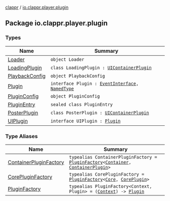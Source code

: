[clappr](../index.md) / [io.clappr.player.plugin](./index.md)

## Package io.clappr.player.plugin

### Types

| Name | Summary |
|---|---|
| [Loader](-loader/index.md) | `object Loader` |
| [LoadingPlugin](-loading-plugin/index.md) | `class LoadingPlugin : `[`UIContainerPlugin`](../io.clappr.player.plugin.container/-u-i-container-plugin/index.md) |
| [PlaybackConfig](-playback-config/index.md) | `object PlaybackConfig` |
| [Plugin](-plugin/index.md) | `interface Plugin : `[`EventInterface`](../io.clappr.player.base/-event-interface/index.md)`, `[`NamedType`](../io.clappr.player.base/-named-type/index.md) |
| [PluginConfig](-plugin-config/index.md) | `object PluginConfig` |
| [PluginEntry](-plugin-entry/index.md) | `sealed class PluginEntry` |
| [PosterPlugin](-poster-plugin/index.md) | `class PosterPlugin : `[`UIContainerPlugin`](../io.clappr.player.plugin.container/-u-i-container-plugin/index.md) |
| [UIPlugin](-u-i-plugin/index.md) | `interface UIPlugin : `[`Plugin`](-plugin/index.md) |

### Type Aliases

| Name | Summary |
|---|---|
| [ContainerPluginFactory](-container-plugin-factory.md) | `typealias ContainerPluginFactory = `[`PluginFactory`](-plugin-factory.md)`<`[`Container`](../io.clappr.player.components/-container/index.md)`, `[`ContainerPlugin`](../io.clappr.player.plugin.container/-container-plugin/index.md)`>` |
| [CorePluginFactory](-core-plugin-factory.md) | `typealias CorePluginFactory = `[`PluginFactory`](-plugin-factory.md)`<`[`Core`](../io.clappr.player.components/-core/index.md)`, `[`CorePlugin`](../io.clappr.player.plugin.core/-core-plugin/index.md)`>` |
| [PluginFactory](-plugin-factory.md) | `typealias PluginFactory<Context, Plugin> = (`[`Context`](-plugin-factory.md#Context)`) -> `[`Plugin`](-plugin-factory.md#Plugin) |
